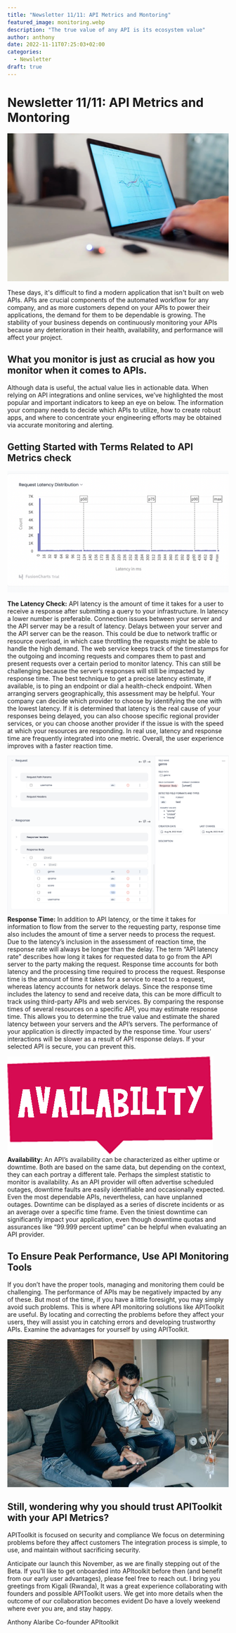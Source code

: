 ```yaml
---
title: "Newsletter 11/11: API Metrics and Montoring"
featured_image: monitoring.webp
description: "The true value of any API is its ecosystem value"
author: anthony 
date: 2022-11-11T07:25:03+02:00
categories:
  - Newsletter 
draft: true
---
```


# Newsletter 11/11: API Metrics and Montoring

![api monitoring](./monitoring.webp)

These days, it's difficult to find a modern application that isn't built on web APIs. APIs are crucial components of the automated workflow for any company, and as more customers depend on your APIs to power their applications, the demand for them to be dependable is growing. The stability of your business depends on continuously monitoring your APIs because any deterioration in their health, availability, and performance will affect your project.

## What you monitor is just as crucial as how you monitor when it comes to APIs.

Although data is useful, the actual value lies in actionable data. When relying on API integrations and online services, we’ve highlighted the most popular and important indicators to keep an eye on below. The information your company needs to decide which APIs to utilize, how to create robust apps, and where to concentrate your engineering efforts may be obtained via accurate monitoring and alerting.

## Getting Started with Terms Related to API Metrics check

![Latency](./latency_percentile_distribution.png)

**The Latency Check:** API latency is the amount of time it takes for a user to receive a response after submitting a query to your infrastructure. In latency a lower number is preferable. Connection issues between your server and the API server may be a result of latency. Delays between your server and the API server can be the reason. This could be due to network traffic or resource overload, in which case throttling the requests might be able to handle the high demand. The web service keeps track of the timestamps for the outgoing and incoming requests and compares them to past and present requests over a certain period to monitor latency. This can still be challenging because the server’s responses will still be impacted by response time. The best technique to get a precise latency estimate, if available, is to ping an endpoint or dial a health-check endpoint. When arranging servers geographically, this assessment may be helpful. Your company can decide which provider to choose by identifying the one with the lowest latency. If it is determined that latency is the real cause of your responses being delayed, you can also choose specific regional provider services, or you can choose another provider if the issue is with the speed at which your resources are responding. In real use, latency and response time are frequently integrated into one metric. Overall, the user experience improves with a faster reaction time.

![Response time](./responsetime.png) 
**Response Time:** In addition to API latency, or the time it takes for information to flow from the server to the requesting party, response time also includes the amount of time a server needs to process the request. Due to the latency’s inclusion in the assessment of reaction time, the response rate will always be longer than the delay. The term “API latency rate” describes how long it takes for requested data to go from the API server to the party making the request. Response time accounts for both latency and the processing time required to process the request. Response time is the amount of time it takes for a service to react to a request, whereas latency accounts for network delays. Since the response time includes the latency to send and receive data, this can be more difficult to track using third-party APIs and web services. By comparing the response times of several resources on a specific API, you may estimate response time. This allows you to determine the true value and estimate the shared latency between your servers and the API’s servers. The performance of your application is directly impacted by the response time. Your users’ interactions will be slower as a result of API response delays. If your selected API is secure, you can prevent this.

![Availability](./availability-1.png)
**Availability:** An API’s availability can be characterized as either uptime or downtime. Both are based on the same data, but depending on the context, they can each portray a different tale. Perhaps the simplest statistic to monitor is availability. As an API provider will often advertise scheduled outages, downtime faults are easily identifiable and occasionally expected. Even the most dependable APIs, nevertheless, can have unplanned outages. Downtime can be displayed as a series of discrete incidents or as an average over a specific time frame. Even the tiniest downtime can significantly impact your application, even though downtime quotas and assurances like “99.999 percent uptime” can be helpful when evaluating an API provider.

## To Ensure Peak Performance, Use API Monitoring Tools

If you don’t have the proper tools, managing and monitoring them could be challenging. The performance of APIs may be negatively impacted by any of these. But most of the time, if you have a little foresight, you may simply avoid such problems. This is where API monitoring solutions like APIToolkit are useful. By locating and correcting the problems before they affect your users, they will assist you in catching errors and developing trustworthy APIs. Examine the advantages for yourself by using APIToolkit.

![wondering men](./wondering-men.jpeg)

## Still, wondering why you should trust APIToolkit with your API Metrics?

APIToolkit is focused on security and compliance We focus on determining problems before they affect customers The integration process is simple, to use, and maintain without sacrificing security.

Anticipate our launch  this November, as we are finally stepping out of the Beta. If you’ll like to get onboarded into APItoolkit before then (and benefit from our early user advantages), please feel free to reach out.
I bring you greetings from Kigali (Rwanda), It was a great experience collaborating with founders and possible APIToolkit users. We get into more details when the outcome of our collaboration becomes evident
Do have a lovely weekend where ever you are, and stay happy.

Anthony Alaribe
Co-founder APItoolkit
